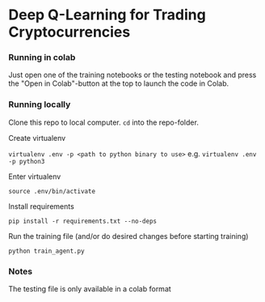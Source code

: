 # Deep Q-Learning for Trading Cryptocurrencies

### Running in colab

Just open one of the training notebooks or the testing notebook and press the "Open in Colab"-button at the top to launch the code in Colab.

### Running locally

Clone this repo to local computer. `cd` into the repo-folder.

Create virtualenv

`virtualenv .env -p <path to python binary to use>` e.g. `virtualenv .env -p python3`

Enter virtualenv

`source .env/bin/activate`

Install requirements

`pip install -r requirements.txt --no-deps`

Run the training file (and/or do desired changes before starting training)

`python train_agent.py`

### Notes

The testing file is only available in a colab format
